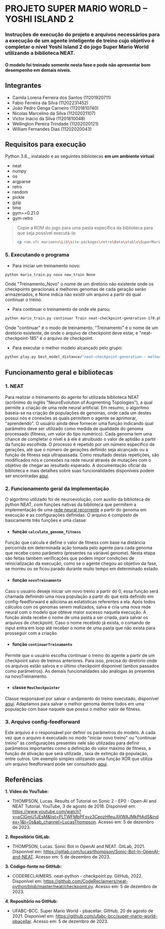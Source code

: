 # PROJETO SUPER MARIO WORLD – YOSHI ISLAND 2

### Instruções de execução do projeto e arquivos necessários para a execução de um agente inteligente de treino cujo objetivo é completar o nível Yoshi Island 2 do jogo Super Mario World utilizando a biblioteca NEAT.

#### O modelo foi treinado somente nesta fase e pode não apresentar bom desempenho em demais níveis.

## Integrantes

- Camila Lorena Ferreira dos Santos (11201920711)
- Fabio Ferreira da Silva (11202231452)
- João Pedro Genga Carneiro (11201810740)
- Nicolas Marcelino da Silva (11202021107)
- Victor Inácio da Silva (11201810048)
- Wellington Pereira Trindade (11202020121)
- William Fernandes Dias (11202020043)

## Requisitos para execução

Python 3.8._ instalado e as seguintes bibliotecas **em um ambiente virtual**:

* neat
* numpy
* os
* argparse
* retro
* random
* pickle
* gzip
* time
* gym==0.21.0
* gym-retro

> Copie a ROM do jogo para uma pasta específica da biblioteca para que seja possível executá-la:
> 
> ```bash
> cp rom.sfc marioenv\Lib\site-packages\retro\data\stable\SuperMarioWorld-Snes
> ```

### 5. Executando o programa

* Para iniciar um  treinamento novo:

```bash
python mario_train.py novo new_train None
```

Onde "Treinamento_Novo" o nome de um diretório não existente onde os checkpoints geracionais e melhores genomas de cada geração serão armazenados, e None indica não existir um arquivo a partir do qual continuar o treino.

* Para continuar o treinamento de onde ele parou:

```bash
python mario_train.py continuar Train neat-checkpoint-generation-170.pkl
```

Onde "continuar" é o modo de treinamento, "Treinamento" é o nome de um diretório existente, de onde o arquivo de checkpoint deve estar, e "neat-checkpoint-185" é o arquivo de checkpoint.

* Para executar o melhor modelo alcançado pelo grupo:

```bash
python play.py best_model_distance/"neat-checkpoint-generation-- melhor genoma generation - 170.pkl"
```

## Funcionamento geral e bibliotecas

### 1. NEAT

Para realizar o treinamento do agente foi utilizada biblioteca NEAT (acrônimo do inglês "NeuroEvolution of Augmenting Topologies"), a qual permite a criação de uma rede neural artificial. Em resumo, o algoritmo baseia-se na criação de populações de genomas, onde cada um destes possui nós e conexões as quais permitem o agente se aprimorar, "aprendendo". O usuário ainda deve fornecer uma função indicando qual parâmetro deve ser utilizado como medida de qualidade do genoma processado (fitness, um valor do tipo numérico). Cada genoma tem uma chance de completar o nível e à ele é atruibuido o valor de aptidão a partir da função escolhida. O processo é repetido por um número específico de gerações, até que o número de gerações definido seja alcançado ou a função de fitness seja ultrapassada. Como resultado destas repetições, são modificados nós e conexões na rede neural através de mutações com o objetivo de chegar ao resultado esperado. A documentação oficial da biblioteca e mais detalhes sobre suas funcionalidades disponíveis podem ser encontradas [aqui](https://neat-python.readthedocs.io/en/latest/).

### 2. Funcionamento geral da implementação

O algoritmo utilizado foi de neuroevolução, com auxílio da biblioteca de python NEAT, com funções nativas da biblioteca que permitem a implementação de uma [rede neural recorrente](https://neat-python.readthedocs.io/en/latest/module_summaries.html#nn-recurrent) a partir do genoma em execução e as configurações definidas. O arquivo é composto de basicamente três funções e uma classe:

* #### função `calculate_genome_fitness`

Função que  calcula e define o valor de fitness com base na distância percorrida em determinada ação tomada pelo agente para cada genoma que recebe como parâmetro (presentes na variável genome). Nesta etapa são feitas também verificações que podem impor condições de reinicialização da execução, como se o agente chegou ao objetivo da fase, se morreu ou se ficou parado durante muito tempo em determinado estado.

* #### função `novoTreinamento`

Caso o usuário deseje iniciar um novo treino a partir do 0, essa função será chamada definindo uma nova população a partir do que está definido em config-feedforward e adiciona as estatísticas referentes a ela. Após todos cálculos com os genomas serem realizados, salva e cria uma nova rede neural com o modelo que obteve maior sucesso naquela execução. A função ainda recebe o nome de uma pasta a ser criada, para salvar os arquivos de checkpoint. Caso o nome recebido já exista, o comando de input entra em loop até receber o nome de uma pasta que não exista para prosseguir com a criação.

* #### função `continuarTreinamento`

Permite que o usuário escolha continuar o treino do agente a partir de um checkpoint salvo de treinos anteriores. Para isso, precisa do diretório onde os arquivos estão salvos e o último checkpoint disponível (ambos passados como parâmetros). As demais funcionalidades são análogas às presentes na novoTreinamento.

* #### classe `MeuCheckpointer`

Classe responsável por salvar o andamento do treino executado, disponível [aqui](https://github.com/CodeReclaimers/neat-python/blob/master/neat/checkpoint.py). Adaptamos para salvar o melhor genoma dentre todos em uma população com base naquele que possui o melhor valor de fitness.

### 3. Arquivo config-feedforward

Este arquivo é o responsável por definir os parâmetros do modelo. A cada vez que o arquivo é executado no modo "iniciar novo treino" ou "continuar treino" as configurações presentes nele são utilizadas para definir parâmetros importantes como a definição do valor máximo de fitness, a função de ativação que será utilizada , taxa de extinção da população, entre outros. Um exemplo simples utilizando uma função XOR que utiliza um arquivo feedforward pode ser consultado [aqui](https://neat-python.readthedocs.io/en/latest/xor_example.html).


## Referências

**1. Vídeo do YouTube:**

- THOMPSON, Lucas. Results of Tutorial on Sonic 2 - EP0 - Open-AI and NEAT Tutorial. YouTube, 3 de agosto de 2018. Disponível em: https://www.youtube.com/watch?v=pClGmU1JEsM&list=PLTWFMbPFsvz3CeozHfeuJIXWAJMkPtAdS&index=1&t=0s&ab_channel=LucasThompson. Acesso em: 5 de dezembro de 2023.

**2. Repositório GitLab:**

- THOMPSON, Lucas. Sonic Bot in OpenAI and NEAT. GitLab, 2021. Disponível em: https://gitlab.com/lucasrthompson/Sonic-Bot-In-OpenAI-and-NEAT. Acesso em: 5 de dezembro de 2023.

**3. Código-fonte no GitHub:**

- CODERECLAIMERS. neat-python - checkpoint.py. GitHub, 2022. Disponível em: https://github.com/CodeReclaimers/neat-python/blob/master/neat/checkpoint.py. Acesso em: 5 de dezembro de 2023.

**4. Repositório no GitHub:**

- UFABC-BCC. Super Mario World - pbacellar. GitHub, 20 de agosto de 2021. Disponível em: https://github.com/ufabc-bcc/super-mario-world-pbacellar. Acesso em: 5 de dezembro de 2023.

